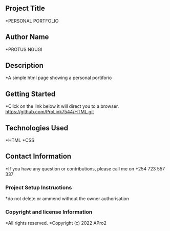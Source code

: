 ## Project Title
*PERSONAL PORTFOLIO

## Author Name
*PROTUS NGUGI

## Description
*A simple html page showing a personal portiforio

## Getting Started
*Click on the link below it will direct you to a browser.
https://github.com/ProLink7544/HTML.git
## Technologies Used
*HTML
*CSS

## Contact Information
*If you have any question or contributions, please call me on +254 723 557 337

### Project Setup Instructions
*do not delete or ammend without the owner authorisation

### Copyright and license Information
*All rights reserved.
*Copyright (c) 2022 APro2
